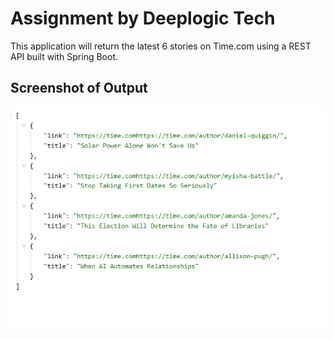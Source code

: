 # Assignment by Deeplogic Tech

This application will return the latest 6 stories on Time.com using a REST API built with Spring Boot.

## Screenshot of Output

![Output](https://github.com/viidhii17/Assignment/blob/main/Screenshot%202024-09-02%20214829.png)
